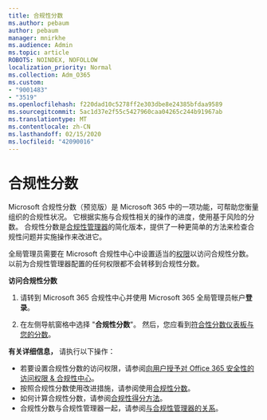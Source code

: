 ```yaml
---
title: 合规性分数
ms.author: pebaum
author: pebaum
manager: mnirkhe
ms.audience: Admin
ms.topic: article
ROBOTS: NOINDEX, NOFOLLOW
localization_priority: Normal
ms.collection: Adm_O365
ms.custom:
- "9001483"
- "3519"
ms.openlocfilehash: f220dad10c5278ff2e303dbe8e24385bfdaa9589
ms.sourcegitcommit: 5ac1d37e2f55c5427960caa04265c244b91967ab
ms.translationtype: MT
ms.contentlocale: zh-CN
ms.lasthandoff: 02/15/2020
ms.locfileid: "42090016"
---
```

# <a name="compliance-score"></a>合规性分数

Microsoft 合规性分数（预览版）是 Microsoft 365 中的一项功能，可帮助您衡量组织的合规性状况。 它根据实施与合规性相关的操作的进度，使用基于风险的分数。   合规性分数是[合规性管理器](https://docs.microsoft.com/en-us/microsoft-365/compliance/compliance-manager-overview)的简化版本，提供了一种更简单的方法来检查合规性问题并实施操作来改进它。 

全局管理员需要在 Microsoft 合规性中心中设置适当的[权限](https://docs.microsoft.com/en-us/microsoft-365/security/office-365-security/permissions-in-the-security-and-compliance-center)以访问合规性分数。  以前为合规性管理器配置的任何权限都不会转移到合规性分数。

**访问合规性分数**

1. 请转到 Microsoft 365 合规性中心并使用 Microsoft 365 全局管理员帐户**登录**。

2. 在左侧导航窗格中选择 "**合规性分数**"。 然后，您应看到[符合性分数仪表板与您的分数](https://docs.microsoft.com/en-us/microsoft-365/compliance/compliance-score-setup#understand-the-compliance-score-dashboard)。
 

**有关详细信息，** 请执行以下操作：

- 若要设置合规性分数的访问权限，请参阅[向用户授予对 Office 365 安全性的访问权限 & 合规性中心](https://docs.microsoft.com/en-us/microsoft-365/security/office-365-security/grant-access-to-the-security-and-compliance-center)。
- 按照合规性分数使用改进措施，请参阅使用[合规性分数](https://docs.microsoft.com/en-us/microsoft-365/compliance/working-with-compliance-score)。
- 如何计算合规性分数，请参阅[合规性得分方法](https://docs.microsoft.com/en-us/microsoft-365/compliance/compliance-score-methodology)。
- 合规性分数与合规性管理器一起，请参阅[与合规性管理器的关系](https://docs.microsoft.com/en-us/microsoft-365/compliance/compliance-score#relationship-to-compliance-manager)。


